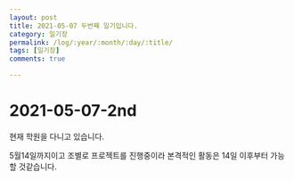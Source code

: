 ```yaml
---
layout: post
title: 2021-05-07 두번째 일기입니다.
category: 일기장
permalink: /log/:year/:month/:day/:title/
tags: [일기장]
comments: true

---
```




# 2021-05-07-2nd

현재 학원을 다니고 있습니다.

5월14일까지이고 조별로 프로젝트를 진행중이라 본격적인 활동은 14일 이후부터 가능할 것같습니다.